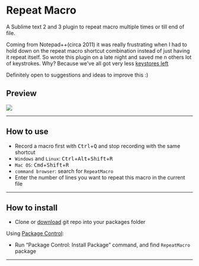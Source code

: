 Repeat Macro
=========================

A Sublime text 2 and 3 plugin to repeat macro multiple times or till end of file.

Coming from Notepad++(circa 2011) it was really frustrating when I had to hold down on the repeat macro shortcut combination instead of just having it repeat itself. So wrote this plugin on a late night and saved me n others lot of keystrokes. Why? Because we've all got very less [keystores left](http://keysleft.com/)

Definitely open to suggestions and ideas to improve this :)

## Preview

<img src="https://github.com/sivakumar-kailasam/Repeat-Macro/raw/master/preview.png" >

--------------

## How to use
* Record a macro first with <kbd>Ctrl</kbd>+<kbd>Q</kbd> and stop recording with the same shortcut
* `Windows` and `Linux`: <kbd>Ctrl</kbd>+<kbd>Alt</kbd>+<kbd>Shift</kbd>+<kbd>R</kbd>
* `Mac OS`: <kbd>Cmd</kbd>+<kbd>Shift</kbd>+<kbd>R</kbd>
* `command browser`: search for `RepeatMacro`
* Enter the number of lines you want to repeat this macro in the current file

--------------

## How to install

 - Clone or [download](https://github.com/sivakumar-kailasam/Repeat-Macro/archive/master.zip) git repo into your packages folder

Using [Package Control](https://sublime.wbond.net/installation):

 - Run “Package Control: Install Package” command, and find `RepeatMacro` package

--------------
